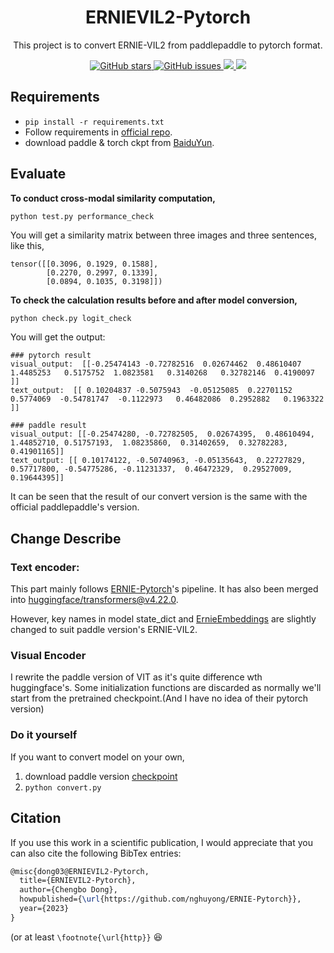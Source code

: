 <h1 align="center">ERNIEVIL2-Pytorch</h1>

<p align="center">This project is to convert ERNIE-VIL2 from paddlepaddle to pytorch format.</p>

<p align="center">
  <a href="https://github.com/dong03/ERNIEVIL2-pytorch/stargazers">
    <img src="https://img.shields.io/github/stars/dong03/ERNIEVIL2-pytorch.svg?colorA=orange&colorB=orange&logo=github"
         alt="GitHub stars">
  </a>
  <a href="https://github.com/dong03/ERNIEVIL2-pytorch/issues">
        <img src="https://img.shields.io/github/issues/dong03/ERNIEVIL2-pytorch.svg"
             alt="GitHub issues">
  </a>
  <a href="https://github.com/dong03/ERNIEVIL2-pytorch/">
        <img src="https://img.shields.io/github/last-commit/dong03/ERNIEVIL2-pytorch.svg">
  </a>
   <a href="https://github.com/dong03/ERNIEVIL2-pytorch/blob/master/LICENSE">
        <img src="https://img.shields.io/github/license/dong03/ERNIEVIL2-pytorch.svg">
  </a>
  
</p>



## Requirements
- ```pip install -r requirements.txt```
- Follow requirements in [official repo](https://github.com/PaddlePaddle/ERNIE/tree/ernie-kit-open-v1.0/Research/ERNIE-ViL2).
- download paddle & torch ckpt from [BaiduYun](链接：https://pan.baidu.com/s/1fqt51Gisra6Rqk9OCC0ovQ?pwd=kaxr).

## Evaluate
**To conduct cross-modal similarity computation,** 
```
python test.py performance_check
```
You will get a similarity matrix between three images and three sentences, like this,
```
tensor([[0.3096, 0.1929, 0.1588],
        [0.2270, 0.2997, 0.1339],
        [0.0894, 0.1035, 0.3198]])
```
**To check the calculation results before and after model conversion,**

```bash
python check.py logit_check
```

You will get the output:

```output
### pytorch result
visual_output:  [[-0.25474143 -0.72782516  0.02674462  0.48610407  1.4485253   0.5175752  1.0823581   0.3140268   0.32782146  0.4190097 ]]
text_output:  [[ 0.10204837 -0.5075943  -0.05125085  0.22701152  0.5774069  -0.54781747  -0.1122973   0.46482086  0.2952882   0.1963322 ]]

### paddle result
visual_output: [[-0.25474280, -0.72782505,  0.02674395,  0.48610494,  1.44852710, 0.51757193,  1.08235860,  0.31402659,  0.32782283,  0.41901165]]
text_output: [[ 0.10174122, -0.50740963, -0.05135643,  0.22727829,  0.57717800, -0.54775286, -0.11231337,  0.46472329,  0.29527009,  0.19644395]]

```

It can be seen that the result of our convert version is the same with the official paddlepaddle's version.

## Change Describe

### **Text encoder**:
This part mainly follows [ERNIE-Pytorch](https://github.com/nghuyong/ERNIE-Pytorch)'s pipeline. It has also been merged into [huggingface/transformers@v4.22.0](https://github.com/huggingface/transformers/releases/tag/v4.22.0).

However, key names in model state_dict and [ErnieEmbeddings](ernievil2torch/transformers/ERNIE.py) are slightly changed to suit paddle version's ERNIE-VIL2.

### **Visual Encoder**
I rewrite the paddle version of VIT as it's quite difference wth huggingface's. Some initialization functions are discarded as normally we'll start from the pretrained checkpoint.(And I have no idea of their pytorch version)

### **Do it yourself**
If you want to convert model on your own, 

1. download paddle version [checkpoint](http://bj.bcebos.com/wenxin-models/ERNIE_VIL2_BASE_ViT.pdparams)
2. ```python convert.py```


## Citation

If you use this work in a scientific publication, I would appreciate that you can also cite the following BibTex entries:

```latex
@misc{dong03@ERNIEVIL2-Pytorch,
  title={ERNIEVIL2-Pytorch},
  author={Chengbo Dong},
  howpublished={\url{https://github.com/nghuyong/ERNIE-Pytorch}},
  year={2023}
}
```

(or at least 
```\footnote{\url{http}}``` 😆